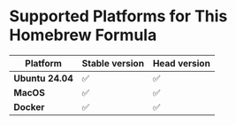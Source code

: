 # Supported Platforms for This Homebrew Formula

| Platform              | Stable version  | Head version  |
|-----------------------|-----------------|---------------|
| **Ubuntu 24.04**      | ✅ | ✅ |
| **MacOS**             | ✅ | ✅ |
| **Docker**            | ✅ | ✅ |